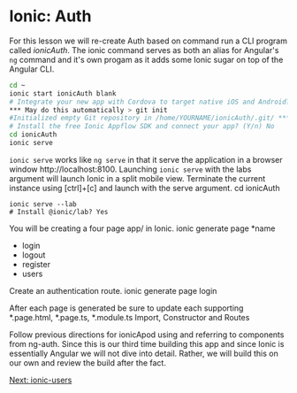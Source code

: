 # Ionic: Auth

For this lesson we will re-create Auth based on command run a CLI program called *ionicAuth*. The ionic command serves as both an alias for Angular's ```ng``` command and it's own progam as it adds some Ionic sugar on top of the Angular CLI.   

```sh
cd ~
ionic start ionicAuth blank
# Integrate your new app with Cordova to target native iOS and Android? (Y/n) No
*** May do this automatically > git init 
#Initialized empty Git repository in /home/YOURNAME/ionicAuth/.git/ ***
# Install the free Ionic Appflow SDK and connect your app? (Y/n) No
cd ionicAuth
ionic serve
```

```ionic serve``` works like ```ng serve``` in that it serve the application in a browser window http://localhost:8100.
Launching ```ionic serve``` with the labs argument will launch Ionic in a split mobile view. Terminate the current instance using [ctrl]+[c] and launch with the serve argument.
cd ionicAuth
```
ionic serve --lab
# Install @ionic/lab? Yes
```

You will be creating a four page app/ in Ionic.
ionic generate page *name
* login
* logout
* register
* users

Create an authentication route. 
ionic generate page login

After each page is generated be sure to update each supporting *.page.html, *.page.ts, *.module.ts
Import, Constructor and Routes

Follow previous directions for ionicApod using and referring to components from ng-auth. Since this is our third time building this app and since Ionic is essentially Angular we will not dive into detail. Rather, we will build this on our own and review the build after the fact.

[Next: ionic-users](../04-IonicUsers/README.md)
